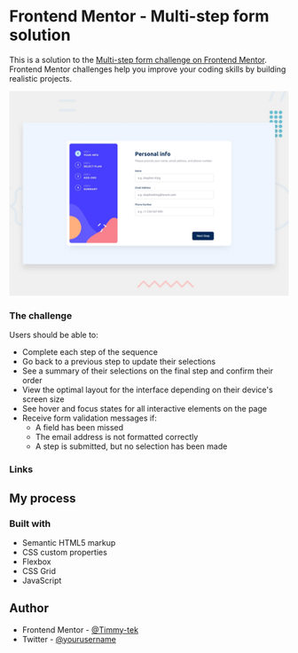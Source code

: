 # Frontend Mentor - Multi-step form solution

This is a solution to the [Multi-step form challenge on Frontend Mentor](https://www.frontendmentor.io/challenges/multistep-form-YVAnSdqQBJ). Frontend Mentor challenges help you improve your coding skills by building realistic projects. 


![](./assets/images/preview.jpg)

### The challenge

Users should be able to:

- Complete each step of the sequence
- Go back to a previous step to update their selections
- See a summary of their selections on the final step and confirm their order
- View the optimal layout for the interface depending on their device's screen size
- See hover and focus states for all interactive elements on the page
- Receive form validation messages if:
  - A field has been missed
  - The email address is not formatted correctly
  - A step is submitted, but no selection has been made


### Links


## My process

### Built with

- Semantic HTML5 markup
- CSS custom properties
- Flexbox
- CSS Grid
- JavaScript


## Author

- Frontend Mentor - [@Timmy-tek](https://www.frontendmentor.io/profile/Timmy-tek)
- Twitter - [@yourusername](https://x.com/Timmy_tekX)

